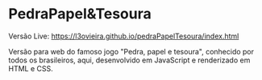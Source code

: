 # PedraPapel&Tesoura

Versão Live: https://l3ovieira.github.io/pedraPapelTesoura/index.html

Versão para web do famoso jogo "Pedra, papel e tesoura", conhecido por todos os brasileiros, aqui, desenvolvido em JavaScript e renderizado em HTML e CSS.
